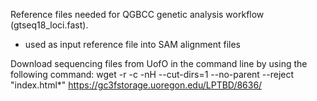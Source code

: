 Reference files needed for QGBCC genetic analysis workflow (gtseq18_loci.fast).
  - used as input reference file into SAM alignment files

Download sequencing files from UofO in the command line by using the following command:
wget -r -c -nH --cut-dirs=1 --no-parent --reject "index.html*" https://gc3fstorage.uoregon.edu/LPTBD/8636/
